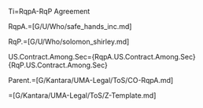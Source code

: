 Ti=RqpA-RqP Agreement

RqpA.=[G/U/Who/safe_hands_inc.md]

RqP.=[G/U/Who/solomon_shirley.md]

US.Contract.Among.Sec={RqpA.US.Contract.Among.Sec}{RqP.US.Contract.Among.Sec}

Parent.=[G/Kantara/UMA-Legal/ToS/CO-RqpA.md]

=[G/Kantara/UMA-Legal/ToS/Z-Template.md]
